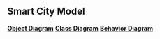 ## Smart City Model


[**Object Diagram**](images/Objectdiagram1.png)
[**Class Diagram**](images/classdiagram.png) 
[**Behavior Diagram**](images/Behaviordiagram.png)

